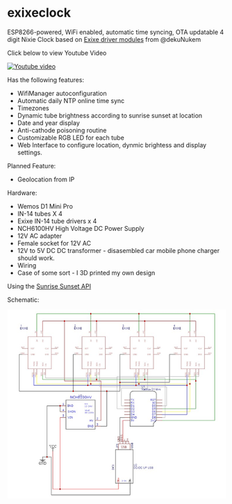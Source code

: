 # exixeclock
ESP8266-powered, WiFi enabled, automatic time syncing, OTA updatable 4 digit Nixie Clock based on [Exixe driver modules](https://github.com/dekuNukem/exixe) from @dekuNukem

Click below to view Youtube Video

[![Youtube video](https://img.youtube.com/vi/zlQQ1anih0Y/0.jpg)](https://www.youtube.com/watch?v=zlQQ1anih0Y)

Has the following features:
*   WifiManager autoconfiguration
*   Automatic daily NTP online time sync
*   Timezones
*   Dynamic tube brightness according to sunrise sunset at location
*   Date and year display
*   Anti-cathode poisoning routine
*   Customizable RGB LED for each tube
*   Web Interface to configure location, dynmic brightess and display settings.

Planned Feature:
*   Geolocation from IP

Hardware:
*   Wemos D1 Mini Pro
*   IN-14 tubes X 4
*   Exixe IN-14 tube drivers x 4
*   NCH6100HV High Voltage DC Power Supply
*   12V AC adapter
*   Female socket for 12V AC
*   12V to 5V DC DC transformer - disasembled car mobile phone charger should work.
*   Wiring
*   Case of some sort - I 3D printed my own design

Using the [Sunrise Sunset API](https://sunrise-sunset.org/api)

Schematic:

![Exixeclock Schematic](https://github.com/eben80/exixeclock/blob/master/circuit/Schematic_ExixeClock.jpg)
